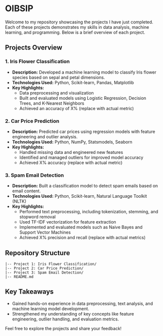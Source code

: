 # OIBSIP

Welcome to my repository showcasing the projects I have just completed. Each of these projects demonstrates my skills in data analysis, machine learning, and programming. Below is a brief overview of each project.

## Projects Overview

### 1. **Iris Flower Classification**
   - **Description:** Developed a machine learning model to classify Iris flower species based on sepal and petal dimensions.
   - **Technologies Used:** Python, Scikit-learn, Pandas, Matplotlib
   - **Key Highlights:**
     - Data preprocessing and visualization
     - Built and evaluated models using Logistic Regression, Decision Trees, and K-Nearest Neighbors
     - Achieved an accuracy of X% (replace with actual metric)

### 2. **Car Price Prediction**
   - **Description:** Predicted car prices using regression models with feature engineering and outlier analysis.
   - **Technologies Used:** Python, NumPy, Statsmodels, Seaborn
   - **Key Highlights:**
     - Handled missing data and engineered new features
     - Identified and managed outliers for improved model accuracy
     - Achieved X% accuracy (replace with actual metric)

### 3. **Spam Email Detection**
   - **Description:** Built a classification model to detect spam emails based on email content.
   - **Technologies Used:** Python, Scikit-learn, Natural Language Toolkit (NLTK)
   - **Key Highlights:**
     - Performed text preprocessing, including tokenization, stemming, and stopword removal
     - Used TF-IDF vectorization for feature extraction
     - Implemented and evaluated models such as Naive Bayes and Support Vector Machines
     - Achieved X% precision and recall (replace with actual metrics)

## Repository Structure
```
|-- Project 1: Iris Flower Classification/
|-- Project 2: Car Price Prediction/
|-- Project 3: Spam Email Detection/
|-- README.md
```

## Key Takeaways
- Gained hands-on experience in data preprocessing, text analysis, and machine learning model development.
- Strengthened my understanding of key concepts like feature engineering, outlier handling, and evaluation metrics.

Feel free to explore the projects and share your feedback!
